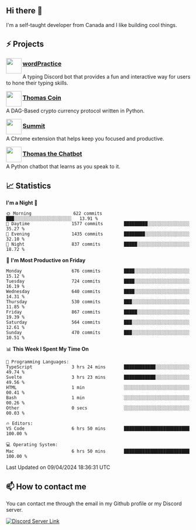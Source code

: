 <h2>Hi there 👋</h2>

<p>I'm a self-taught developer from Canada and I like building cool things.</p>

<h2>⚡ Projects</h2>

<img align="left" src="https://i.imgur.com/BIzs17V.png" width="42" height="42" />
<h3><a target="_blank" href="https://wordpractice.principle.sh/">wordPractice</a></h3>
<p>A typing Discord bot that provides a fun and interactive way for users to hone their typing skills.</p>

<img align="left" src="https://i.imgur.com/4FdQpgN.png" width="42" height="42" />
<h3><a href="https://github.com/principle105/thomas-coin">Thomas Coin</a></h3>
<p>A DAG-Based crypto currency protocol written in Python.</p>

<img align="left" src="https://i.imgur.com/Ly8Atho.png" width="42" height="42" />
<h3><a href="https://summit.sh/">Summit</a></h3>
<p>A Chrome extension that helps keep you focused and productive.</p>

<img align="left" src="https://i.imgur.com/hA9YF2s.png" width="42" height="42" />
<h3><a href="https://github.com/principle105/thomasthechatbot">Thomas the Chatbot</a></h3>
<p>A Python chatbot that learns as you speak to it.</p>

<h2>📈 Statistics</h2>

<!--START_SECTION:waka-->
**I'm a Night 🦉** 

```text
🌞 Morning                622 commits         ███░░░░░░░░░░░░░░░░░░░░░░   13.91 % 
🌆 Daytime                1577 commits        █████████░░░░░░░░░░░░░░░░   35.27 % 
🌃 Evening                1435 commits        ████████░░░░░░░░░░░░░░░░░   32.10 % 
🌙 Night                  837 commits         █████░░░░░░░░░░░░░░░░░░░░   18.72 % 
```
📅 **I'm Most Productive on Friday** 

```text
Monday                   676 commits         ████░░░░░░░░░░░░░░░░░░░░░   15.12 % 
Tuesday                  724 commits         ████░░░░░░░░░░░░░░░░░░░░░   16.19 % 
Wednesday                640 commits         ████░░░░░░░░░░░░░░░░░░░░░   14.31 % 
Thursday                 530 commits         ███░░░░░░░░░░░░░░░░░░░░░░   11.85 % 
Friday                   867 commits         █████░░░░░░░░░░░░░░░░░░░░   19.39 % 
Saturday                 564 commits         ███░░░░░░░░░░░░░░░░░░░░░░   12.61 % 
Sunday                   470 commits         ███░░░░░░░░░░░░░░░░░░░░░░   10.51 % 
```


📊 **This Week I Spent My Time On** 

```text
💬 Programming Languages: 
TypeScript               3 hrs 24 mins       ████████████░░░░░░░░░░░░░   49.74 % 
Svelte                   3 hrs 23 mins       ████████████░░░░░░░░░░░░░   49.56 % 
HTML                     1 min               ░░░░░░░░░░░░░░░░░░░░░░░░░   00.41 % 
Bash                     1 min               ░░░░░░░░░░░░░░░░░░░░░░░░░   00.26 % 
Other                    0 secs              ░░░░░░░░░░░░░░░░░░░░░░░░░   00.03 % 

🔥 Editors: 
VS Code                  6 hrs 50 mins       █████████████████████████   100.00 % 

💻 Operating System: 
Mac                      6 hrs 50 mins       █████████████████████████   100.00 % 
```


 Last Updated on 09/04/2024 18:36:31 UTC
<!--END_SECTION:waka-->

<h2>📫 How to contact me</h2>

You can contact me through the email in my Github profile or my Discord server.

[![Discord Server Link](https://dcbadge.vercel.app/api/server/DHnk46C)](https://discord.gg/DHnk46C)

